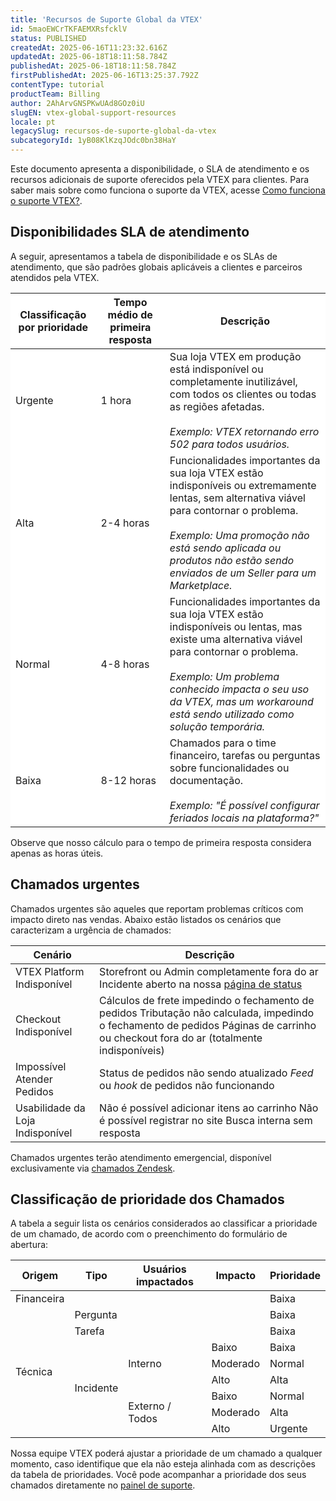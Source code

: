 ```yaml
---
title: 'Recursos de Suporte Global da VTEX'
id: 5maoEWCrTKFAEMXRsfcklV
status: PUBLISHED
createdAt: 2025-06-16T11:23:32.616Z
updatedAt: 2025-06-18T18:11:58.784Z
publishedAt: 2025-06-18T18:11:58.784Z
firstPublishedAt: 2025-06-16T13:25:37.792Z
contentType: tutorial
productTeam: Billing
author: 2AhArvGNSPKwUAd8GOz0iU
slugEN: vtex-global-support-resources
locale: pt
legacySlug: recursos-de-suporte-global-da-vtex
subcategoryId: 1yB08KlKzqJOdc0bn38HaY
---
```


Este documento apresenta a disponibilidade, o SLA de atendimento e os recursos adicionais de suporte oferecidos pela VTEX para clientes. Para saber mais sobre como funciona o suporte da VTEX, acesse [Como funciona o suporte VTEX?](/pt/faq/como-funciona-o-suporte-da-vtex--3kACEfni4m8Yxa1vnf2ebe).

## Disponibilidades SLA de atendimento

A seguir, apresentamos a tabela de disponibilidade e os SLAs de atendimento, que são padrões globais aplicáveis a clientes e parceiros atendidos pela VTEX. 

<table class="w-100 center mv7 bb b--gray" style="border-spacing: 0px; border-collapse: collapse;">
  <thead>
    <tr class="bb b--muted-3">
      <th style="background-color: white;" class="t-body fw5 c-muted-1 bb bw1 pa2 pb3 b--muted-3 tl">Classificação por prioridade</th>
      <th style="background-color: white;" class="t-body fw5 c-muted-1 bb bw1 pa2 pb3 b--muted-3 tl">Tempo médio de primeira resposta</th>
      <th style="background-color: white;" class="t-body fw5 c-muted-1 bb bw1 pa2 pb3 b--muted-3 tl">Descrição</th>
    </tr>
  </thead>
  <tbody>
    <tr class="bb b--muted-3">
      <td style="background-color: white;">Urgente</td>
      <td style="background-color: white;">1 hora</td>
      <td style="background-color: white;">Sua loja VTEX em produção está indisponível ou completamente inutilizável, com todos os clientes ou todas as regiões afetadas. <br><br><em>Exemplo: VTEX retornando erro 502 para todos usuários.</em></td>
    </tr>
    <tr class="bb b--muted-3">
      <td style="background-color: white;">Alta</td>
      <td style="background-color: white;">2-4 horas</td>
      <td style="background-color: white;">Funcionalidades importantes da sua loja VTEX estão indisponíveis ou extremamente lentas, sem alternativa viável para contornar o problema. <br><br><em>Exemplo: Uma promoção não está sendo aplicada ou produtos não estão sendo enviados de um Seller para um Marketplace.</em></td>
    </tr>
    <tr class="bb b--muted-3">
      <td style="background-color: white;">Normal</td>
      <td style="background-color: white;">4-8 horas</td>
      <td style="background-color: white;">Funcionalidades importantes da sua loja VTEX estão indisponíveis ou lentas, mas existe uma alternativa viável para contornar o problema. <br><br><em>Exemplo: Um problema conhecido impacta o seu uso da VTEX, mas um workaround está sendo utilizado como solução temporária.</em></td>
    </tr>
    <tr class="bb b--muted-3">
      <td style="background-color: white;">Baixa</td>
      <td style="background-color: white;">8-12 horas</td>
      <td style="background-color: white;">Chamados para o time financeiro, tarefas ou perguntas sobre funcionalidades ou documentação. <br><br><em>Exemplo: "É possível configurar feriados locais na plataforma?"</em></td>
    </tr>
  </tbody>
</table>

Observe que nosso cálculo para o tempo de primeira resposta considera apenas as horas úteis.

## Chamados urgentes

Chamados urgentes são aqueles que reportam problemas críticos com impacto direto nas vendas. Abaixo estão listados os cenários que caracterizam a urgência de chamados:

| Cenário | Descrição |
| ----- | ----- |
| VTEX Platform Indisponível | Storefront ou Admin completamente fora do ar Incidente aberto na nossa [página de status](https://status.vtex.com) |
| Checkout Indisponível | Cálculos de frete impedindo o fechamento de pedidos Tributação não calculada, impedindo o fechamento de pedidos Páginas de carrinho ou checkout fora do ar (totalmente indisponíveis) |
| Impossível Atender Pedidos | Status de pedidos não sendo atualizado *Feed* ou *hook* de pedidos não funcionando |
| Usabilidade da Loja Indisponível | Não é possível adicionar itens ao carrinho Não é possível registrar no site Busca interna sem resposta |

<div class="alert alert-warning">
Chamados urgentes terão atendimento emergencial, disponível exclusivamente via <a href="https://help.vtex.com/en/tutorial/opening-tickets-to-vtex-support--16yOEqpO32UQYygSmMSSAM">chamados Zendesk</a>.
</div>

## Classificação de prioridade dos Chamados

A tabela a seguir lista os cenários considerados ao classificar a prioridade de um chamado, de acordo com o preenchimento do formulário de abertura:
<table class="w-100 center mv7 bb b--gray" style="border-spacing: 0px; border-collapse: collapse;">
    <thead>
        <tr class="bb b--muted-3">
            <th class="t-body fw5 c-muted-1 bb bw1 pa2 pb3 b--muted-3 tl">Origem</th>
            <th class="t-body fw5 c-muted-1 bb bw1 pa2 pb3 b--muted-3 tl">Tipo</th>
            <th class="t-body fw5 c-muted-1 bb bw1 pa2 pb3 b--muted-3 tl">Usuários impactados</th>
            <th class="t-body fw5 c-muted-1 bb bw1 pa2 pb3 b--muted-3 tl">Impacto</th>
            <th class="t-body fw5 c-muted-1 bb bw1 pa2 pb3 b--muted-3 tl">Prioridade</th>
        </tr>
    </thead>
    <tr class="bb b--muted-3">
        <td>Financeira
        </td>
        <td>
        </td>
        <td>
        </td>
        <td>
        </td>
        <td>Baixa
        </td>
    </tr>
    <tr class="bb b--muted-3">
        <td rowspan="8" >Técnica
        </td>
        <td>Pergunta
        </td>
        <td>
        </td>
        <td>
        </td>
        <td>Baixa
        </td>
    </tr>
    <tr class="bb b--muted-3">
        <td>Tarefa
        </td>
        <td>
        </td>
        <td>
        </td>
        <td>Baixa
        </td>
    </tr>
    <tr class="bb b--muted-3">
        <td rowspan="6" >Incidente
        </td>
        <td rowspan="3" >Interno
        </td>
        <td>Baixo
        </td>
        <td>Baixa
        </td>
    </tr>
    <tr class="bb b--muted-3">
        <td>Moderado
        </td>
        <td>Normal
        </td>
    </tr>
    <tr class="bb b--muted-3">
        <td>Alto
        </td>
        <td>Alta
        </td>
    </tr>
    <tr class="bb b--muted-3">
        <td rowspan="3" >Externo / Todos
        </td>
        <td>Baixo
        </td>
        <td>Normal
        </td>
    </tr>
    <tr class="bb b--muted-3">
        <td>Moderado
        </td>
        <td>Alta
        </td>
    </tr>
    <tr class="bb b--muted-3">
        <td>Alto
        </td>
        <td>Urgente
        </td>
    </tr>
</table>

Nossa equipe VTEX poderá ajustar a prioridade de um chamado a qualquer momento, caso identifique que ela não esteja alinhada com as descrições da tabela de prioridades. Você pode acompanhar a prioridade dos seus chamados diretamente no [painel de suporte](https://support.vtex.com/hc/pt-br/requests).
